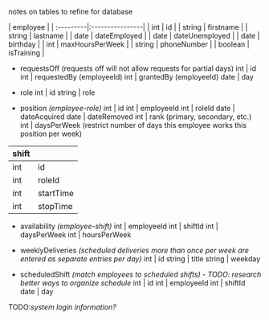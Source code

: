 notes on tables to refine for database

| employee  |
| :---------|:----------------|
| int       | id              |
| string    | firstname       |
| string    | lastname        |
| date      | dateEmployed    |
| date      | dateUnemployed  |
| date      | birthday        |
| int       | maxHoursPerWeek |
| string    | phoneNumber     |
| boolean   | isTraining      |

* requestsOff 
(requests off will not allow requests for partial days)
int | id
int | requestedBy (employeeId)
int | grantedBy (employeeId)
date | day

* role
int | id
string | role

* position 
_(employee-role)_
int | id
int | employeeId
int | roleId
date | dateAcquired
date | dateRemoved
int | rank (primary, secondary, etc.)
int | daysPerWeek (restrict number of days this employee works this position per week)

| shift   |           |
| :------ |:--------- |
| int     | id        |
| int     | roleId    |
| int     | startTime |
| int     | stopTime  |

* availability 
_(employee-shift)_
int | employeeId
int | shiftId
int | daysPerWeek
int | hoursPerWeek

* weeklyDeliveries 
_(scheduled deliveries more than once per week are entered as separate entries per day)_
int | id
string | title
string | weekday

* scheduledShift 
_(match employees to scheduled shifts) - TODO: research better ways to organize schedule_
int | id
int | employeeId
int  | shiftId
date  | day

TODO:_system login information?_

